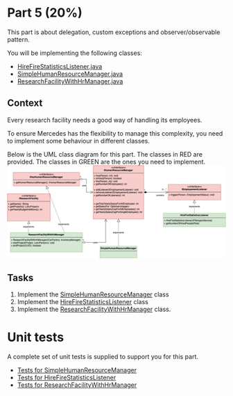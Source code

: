 # Part 5 (20%)

This part is about delegation, custom exceptions and observer/observable pattern.

You will be implementing the following classes:

* [HireFireStatisticsListener.java](HireFireStatisticsListener.java)
* [SimpleHumanResourceManager.java](SimpleHumanResourceManager.java)
* [ResearchFacilityWithHrManager.java](ResearchFacilityWithHrManager.java)

## Context
Every research facility needs a good way of handling its employees.

To ensure Mercedes has the flexibility to manage this complexity, you need to implement 
some behaviour in different classes.

Below is the UML class diagram for this part. The classes in RED are provided.
The classes in GREEN are the ones you need to implement.
![alt text](diagram.png "Title")

## Tasks

1. Implement the [SimpleHumanResourceManager](SimpleHumanResourceManager.java) class
1. Implement the [HireFireStatisticsListener](HireFireStatisticsListener.java) class
1. Implement the [ResearchFacilityWithHrManager](ResearchFacilityWithHrManager.java) class.

# Unit tests

A complete set of unit tests is supplied to support you for this part.
* [Tests for SimpleHumanResourceManager](../../../../../test/java/com/mercedesbenz/part5/SimpleHumanResourceManagerTests.java)
* [Tests for HireFireStatisticsListener](../../../../../test/java/com/mercedesbenz/part5/HireFireStatisticsListenerTests.java)
* [Tests for ResearchFacilityWithHrManager](../../../../../test/java/com/mercedesbenz/part5/ResearchFacilityWithHrManagerTests.java)